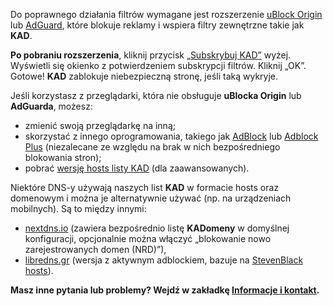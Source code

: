 Do poprawnego działania filtrów wymagane jest rozszerzenie [uBlock Origin](https://github.com/gorhill/uBlock#installation) lub [AdGuard](https://adguard.com/pl/adguard-browser-extension/overview.html), które blokuje reklamy i wspiera filtry zewnętrzne takie jak **KAD**.

**Po pobraniu rozszerzenia**, kliknij przycisk [„Subskrybuj KAD”](#body) wyżej. Wyświetli się okienko z potwierdzeniem subskrypcji filtrów. Kliknij „OK”. Gotowe! **KAD** zablokuje niebezpieczną stronę, jeśli taką wykryje.

Jeśli korzystasz z przeglądarki, która nie obsługuje **uBlocka Origin** lub **AdGuarda**, możesz:
* zmienić swoją przeglądarkę na inną;
* skorzystać z innego oprogramowania, takiego jak [AdBlock](https://getadblock.com/) lub [Adblock Plus](https://adblockplus.org/) (niezalecane ze względu na brak w nich bezpośredniego blokowania stron);
* pobrać [wersję hosts listy KAD](https://github.com/FiltersHeroes/KADhosts) (dla zaawansowanych).

Niektóre DNS-y używają naszych list **KAD** w formacie hosts oraz domenowym i można je alternatywnie używać (np. na urządzeniach mobilnych). Są to między innymi:
* [nextdns.io](https://nextdns.io/) (zawiera bezpośrednio listę **KADomeny** w domyślnej konfiguracji, opcjonalnie można włączyć „blokowanie nowo zarejestrowanych domen (NRD)”),<!-- * [dnscrypt.pl/ `dnscrypt.pl-armada`](https://dnscrypt.pl/) (zawiera listę **KAD** w wersji `dnscrypt.pl-armada`), -->
* [libredns.gr](https://libredns.gr/) (wersja z aktywnym adblockiem, bazuje na [StevenBlack hosts](https://github.com/StevenBlack/hosts)).<!-- * [ahadns.com](https://ahadns.com/) (bazuje na **oisd.nl**),* [adhole.org](https://adhole.org/) (bazuje na **oisd.nl**). -->

**Masz inne pytania lub problemy? Wejdź w zakładkę [Informacje i kontakt](#contact).**
